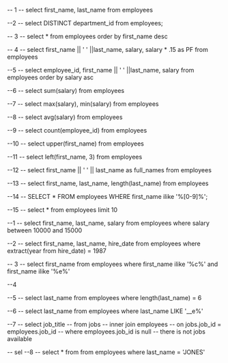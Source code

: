-- 1
-- select first_name, last_name from employees

--2
-- select DISTINCT  department_id from employees;

-- 3
-- select * from employees order by first_name desc

-- 4
-- select first_name || ' ' ||last_name, salary, salary * .15 as PF from employees

--5
-- select employee_id, first_name || ' ' ||last_name, salary from employees order by salary asc

--6 
-- select sum(salary) from employees

--7
-- select  max(salary), min(salary) from employees

--8
-- select avg(salary) from employees

--9
-- select count(employee_id) from employees

--10
-- select upper(first_name) from employees

--11
-- select left(first_name, 3) from employees

--12
-- select first_name || ' ' || last_name as full_names from employees

--13
-- select first_name, last_name, length(last_name) from employees

--14
-- SELECT * FROM employees WHERE  first_name ilike '%[0-9]%';

--15
-- select * from employees limit 10

--1
-- select first_name, last_name, salary from employees where salary between 10000 and 15000

--2
-- select first_name, last_name, hire_date from employees where extract(year from hire_date) = 1987

-- 3
-- select first_name from employees where first_name ilike '%c%' and first_name ilike '%e%'

--4


--5
-- select last_name from employees where length(last_name) = 6

--6
-- select last_name from employees where last_name LIKE '__e%'

--7
-- select job_title
-- from jobs
-- inner join employees
-- on jobs.job_id = employees.job_id
-- where employees.job_id is null
-- there is not jobs available


-- sel
--8
-- select * from from employees where last_name = 'JONES'







